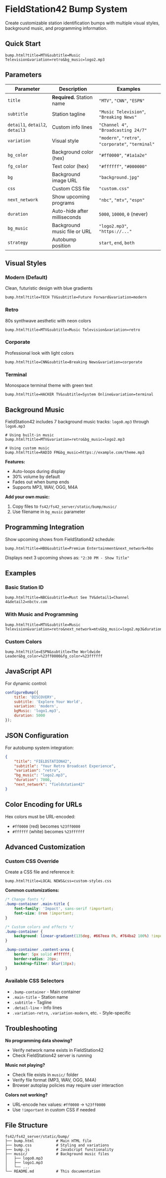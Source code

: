 # FieldStation42 Bump System

Create customizable station identification bumps with multiple visual styles, background music, and programming information.

## Quick Start

```
bump.html?title=MTV&subtitle=Music Television&variation=retro&bg_music=logo2.mp3
```

## Parameters

| Parameter | Description | Examples |
|-----------|-------------|----------|
| `title` | **Required.** Station name | `"MTV"`, `"CNN"`, `"ESPN"` |
| `subtitle` | Station tagline | `"Music Television"`, `"Breaking News"` |
| `detail1`, `detail2`, `detail3` | Custom info lines | `"Channel 4"`, `"Broadcasting 24/7"` |
| `variation` | Visual style | `"modern"`, `"retro"`, `"corporate"`, `"terminal"` |
| `bg_color` | Background color (hex) | `"#ff0000"`, `"#1a1a2e"` |
| `fg_color` | Text color (hex) | `"#ffffff"`, `"#000000"` |
| `bg` | Background image URL | `"background.jpg"` |
| `css` | Custom CSS file | `"custom.css"` |
| `next_network` | Show upcoming programs | `"nbc"`, `"mtv"`, `"espn"` |
| `duration` | Auto-hide after milliseconds | `5000`, `10000`, `0` (never) |
| `bg_music` | Background music file or URL | `"logo2.mp3"`, `"https://..."` |
| `strategy` | Autobump position| `start`, `end`, `both`|

## Visual Styles

### Modern (Default)
Clean, futuristic design with blue gradients
```
bump.html?title=TECH TV&subtitle=Future Forward&variation=modern
```

### Retro
80s synthwave aesthetic with neon colors
```
bump.html?title=MTV&subtitle=Music Television&variation=retro
```

### Corporate
Professional look with light colors
```
bump.html?title=CNN&subtitle=Breaking News&variation=corporate
```

### Terminal
Monospace terminal theme with green text
```
bump.html?title=HACKER TV&subtitle=System Online&variation=terminal
```

## Background Music

FieldStation42 includes 7 background music tracks: `logo0.mp3` through `logo6.mp3`

```
# Using built-in music
bump.html?title=MTV&variation=retro&bg_music=logo2.mp3

# Using custom music
bump.html?title=RADIO FM&bg_music=https://example.com/theme.mp3
```

**Features:**
- Auto-loops during display
- 30% volume by default
- Fades out when bump ends
- Supports MP3, WAV, OGG, M4A

**Add your own music:**
1. Copy files to `fs42/fs42_server/static/bump/music/`
2. Use filename in `bg_music` parameter

## Programming Integration

Show upcoming shows from FieldStation42 schedule:

```
bump.html?title=HBO&subtitle=Premium Entertainment&next_network=hbo
```

Displays next 3 upcoming shows as: `"2:30 PM - Show Title"`

## Examples

### Basic Station ID
```
bump.html?title=NBC&subtitle=Must See TV&detail1=Channel 4&detail2=nbctv.com
```

### With Music and Programming
```
bump.html?title=MTV&subtitle=Music Television&variation=retro&next_network=mtv&bg_music=logo2.mp3&duration=7000
```

### Custom Colors
```
bump.html?title=ESPN&subtitle=The Worldwide Leader&bg_color=%23ff0000&fg_color=%23ffffff
```

## JavaScript API

For dynamic control:

```javascript
configureBump({
    title: 'DISCOVERY',
    subtitle: 'Explore Your World',
    variation: 'modern',
    bgMusic: 'logo1.mp3',
    duration: 5000
});
```

## JSON Configuration

For autobump system integration:

```json
{
    "title": "FIELDSTATION42",
    "subtitle": "Your Retro Broadcast Experience",
    "variation": "retro",
    "bg_music": "logo2.mp3",
    "duration": 7000,
    "next_network": "fieldstation42"
}
```

## Color Encoding for URLs

Hex colors must be URL-encoded:
- `#ff0000` (red) becomes `%23ff0000`
- `#ffffff` (white) becomes `%23ffffff`

## Advanced Customization

### Custom CSS Override

Create a CSS file and reference it:
```
bump.html?title=LOCAL NEWS&css=custom-styles.css
```

**Common customizations:**
```css
/* Change fonts */
.bump-container .main-title {
    font-family: 'Impact', sans-serif !important;
    font-size: 8rem !important;
}

/* Custom colors and effects */
.bump-container {
    background: linear-gradient(135deg, #667eea 0%, #764ba2 100%) !important;
}

.bump-container .content-area {
    border: 5px solid #ffffff;
    border-radius: 20px;
    backdrop-filter: blur(10px);
}
```

### Available CSS Selectors
- `.bump-container` - Main container
- `.main-title` - Station name
- `.subtitle` - Tagline
- `.detail-line` - Info lines
- `.variation-retro`, `.variation-modern`, etc. - Style-specific

## Troubleshooting

**No programming data showing?**
- Verify network name exists in FieldStation42
- Check FieldStation42 server is running

**Music not playing?**
- Check file exists in `music/` folder
- Verify file format (MP3, WAV, OGG, M4A)
- Browser autoplay policies may require user interaction

**Colors not working?**
- URL-encode hex values: `#ff0000` → `%23ff0000`
- Use `!important` in custom CSS if needed

## File Structure
```
fs42/fs42_server/static/bump/
├── bump.html          # Main HTML file
├── bump.css           # Styling and variations
├── bump.js            # JavaScript functionality
├── music/             # Background music files
│   ├── logo0.mp3
│   ├── logo1.mp3
│   └── ...
└── README.md          # This documentation
```